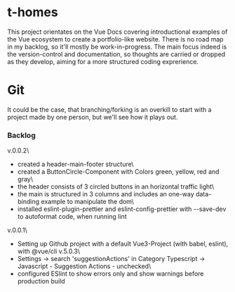 # t-homes

This project orientates on the Vue Docs covering introductional examples of the Vue ecosystem to create a portfolio-like website.
There is no road map in my backlog, so it'll mostly be work-in-progress. The main focus indeed is the version-control and documentation, so thoughts are carried or dropped as they develop, aiming for a more structured coding exprerience. 

# Git
It could be the case, that branching/forking is an overkill to start with a project made by one person, but we'll see how it plays out.

### Backlog

v.0.0.2\
 - created a header-main-footer structure\
 - created a ButtonCircle-Component with Colors green, yellow, red and gray\
 - the header consists of 3 circled buttons in an horizontal traffic light\
 - the main is structured in 3 columns and includes an one-way data-binding example to manipulate the dom\
 - installed eslint-plugin-prettier and eslint-config-prettier with --save-dev to autoformat code, when running lint

v.0.0.1\
 - Setting up Github project with a default Vue3-Project (with babel, eslint), with @vue/cli v.5.0.3\
 - Settings -> search 'suggestionActions' in Category Typescript -> Javascript - Suggestion Actions - unchecked\
 - configured ESlint to show errors only and show warnings before production build